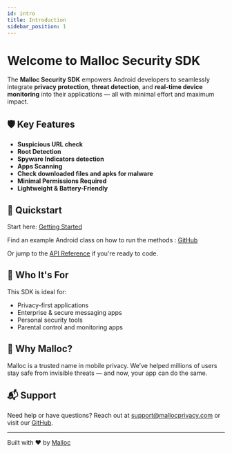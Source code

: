 ```yaml
---
id: intro
title: Introduction
sidebar_position: 1
---
```


# Welcome to Malloc Security SDK

The **Malloc Security SDK** empowers Android developers to seamlessly integrate **privacy protection**, **threat detection**, and **real-time device monitoring** into their applications — all with minimal effort and maximum impact.

## 🛡️ Key Features

- **Suspicious URL check**
- **Root Detection**
- **Spyware Indicators detection**
- **Apps Scanning**
- **Check downloaded files and apks for malware**
- **Minimal Permissions Required**
- **Lightweight & Battery-Friendly**

## 🚀 Quickstart

Start here: [Getting Started](./getting-started)

Find an example Android class on how to run the methods : [GitHub](https://github.com/mallocsecurity/sdk/)

Or jump to the [API Reference](./api-reference/authentication) if you're ready to code.
## 👥 Who It's For

This SDK is ideal for:

- Privacy-first applications
- Enterprise & secure messaging apps
- Personal security tools
- Parental control and monitoring apps

## 🧠 Why Malloc?

Malloc is a trusted name in mobile privacy. We’ve helped millions of users stay safe from invisible threats — and now, your app can do the same.

## 📬 Support

Need help or have questions? Reach out at [support@mallocprivacy.com](mailto:support@mallocprivacy.com) or visit our [GitHub](https://github.com/mallocsecurity/sdk).

---

Built with ❤️ by [Malloc](https://www.mallocprivacy.com)
